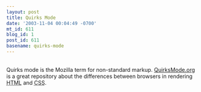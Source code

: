 ```yaml
---
layout: post
title: Quirks Mode
date: '2003-11-04 00:04:49 -0700'
mt_id: 611
blog_id: 1
post_id: 611
basename: quirks-mode
---
```

<br />Quirks mode is the Mozilla term for non-standard markup. <a href="http://www.quirksmode.org/">QuirksMode.org</a> is a great repository about the differences between browsers in rendering <acronym title="HyperText Markup Language">HTML</acronym> and <acronym title="Cascading Style Sheets">CSS</acronym>.<br /><br /><br />
